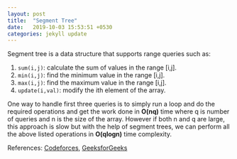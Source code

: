 ```yaml
---
layout: post
title:  "Segment Tree"
date:   2019-10-03 15:53:51 +0530
categories: jekyll update
---
```


Segment tree is a data structure that supports range queries such as:

1. `sum(i,j)`: calculate the sum of values in the range [i,j].
2. `min(i,j)`: find the minimum value in the range [i,j].
3. `max(i,j)`: find the maximum value in the range [i,j].
4. `update(i,val)`: modify the ith element of the array. 

One way to handle first three queries is to simply run a loop and do the required operations and get the work done in **O(nq)** time where q is number of queries and n is the size of the array. However if both n and q are large, this approach is slow but with the help of segment trees, we can perform all the above listed operations in **O(qlogn)** time complexity.

References: [Codeforces][cf], [GeeksforGeeks][gfg]

[cf]: https://codeforces.com/blog/entry/18051
[gfg]: https://www.geeksforgeeks.org/segment-tree-efficient-implementation/

